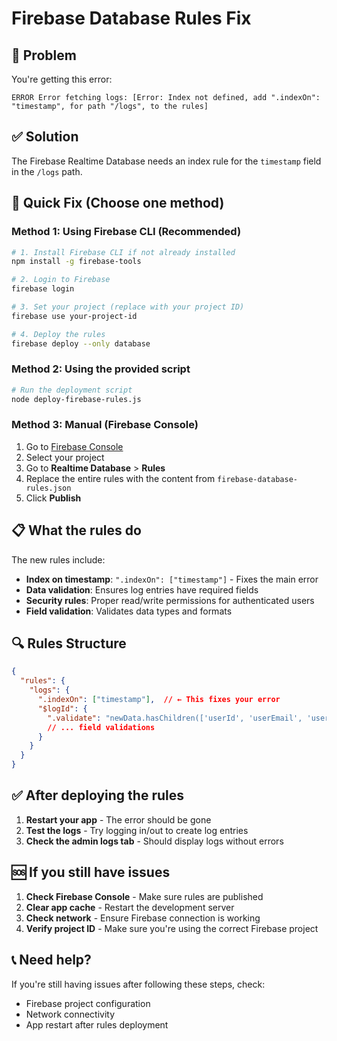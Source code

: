 # Firebase Database Rules Fix

## 🐛 Problem
You're getting this error:
```
ERROR Error fetching logs: [Error: Index not defined, add ".indexOn": "timestamp", for path "/logs", to the rules]
```

## ✅ Solution
The Firebase Realtime Database needs an index rule for the `timestamp` field in the `/logs` path.

## 🚀 Quick Fix (Choose one method)

### Method 1: Using Firebase CLI (Recommended)
```bash
# 1. Install Firebase CLI if not already installed
npm install -g firebase-tools

# 2. Login to Firebase
firebase login

# 3. Set your project (replace with your project ID)
firebase use your-project-id

# 4. Deploy the rules
firebase deploy --only database
```

### Method 2: Using the provided script
```bash
# Run the deployment script
node deploy-firebase-rules.js
```

### Method 3: Manual (Firebase Console)
1. Go to [Firebase Console](https://console.firebase.google.com)
2. Select your project
3. Go to **Realtime Database** > **Rules**
4. Replace the entire rules with the content from `firebase-database-rules.json`
5. Click **Publish**

## 📋 What the rules do

The new rules include:
- **Index on timestamp**: `".indexOn": ["timestamp"]` - Fixes the main error
- **Data validation**: Ensures log entries have required fields
- **Security rules**: Proper read/write permissions for authenticated users
- **Field validation**: Validates data types and formats

## 🔍 Rules Structure

```json
{
  "rules": {
    "logs": {
      ".indexOn": ["timestamp"],  // ← This fixes your error
      "$logId": {
        ".validate": "newData.hasChildren(['userId', 'userEmail', 'userRole', 'action', 'timestamp', 'date', 'time'])",
        // ... field validations
      }
    }
  }
}
```

## ✅ After deploying the rules

1. **Restart your app** - The error should be gone
2. **Test the logs** - Try logging in/out to create log entries
3. **Check the admin logs tab** - Should display logs without errors

## 🆘 If you still have issues

1. **Check Firebase Console** - Make sure rules are published
2. **Clear app cache** - Restart the development server
3. **Check network** - Ensure Firebase connection is working
4. **Verify project ID** - Make sure you're using the correct Firebase project

## 📞 Need help?

If you're still having issues after following these steps, check:
- Firebase project configuration
- Network connectivity
- App restart after rules deployment